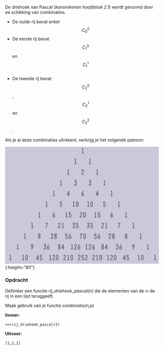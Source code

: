 De driehoek van Pascal (*kansrekenen hoofdstuk 2.1*) wordt gevormd door ee schikking van combinaties.

- De *nulde* rij bevat enkel $$C_0^0$$
- De eerste rij bevat $$C_1^0$$ en $$C_1^1$$. 
- De tweede rij bevat $$C_2^0$$, $$C_2^1$$ en $$C_2^2$$.

Als je al deze combinaties uitrekent, verkrijg je het volgende patroon:

![ISBN](media/driehoekpascal.png "Driehoek Pascal"){:height="80"}

### Opdracht
Definiëer een functie *rij_driehoek_pascal(n)* die de elementen van de n-de rij in een lijst teruggeeft.

Maak gebruik van je functie *combinatie(n,p)*


**Invoer:**

    >>>rij_driehoek_pascal(2)


**Uitvoer:**

    [1,2,1]

